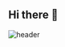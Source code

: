 ## Hi there 👋
<!-- Header 코드 -->
![header](https://capsule-render.vercel.app/api?type=slice&color=azure&height=300&section=header&text=Bienvenido%20a%20mi%20Github%20%F0%9F%A4%97)

<!--
**emilianolee/emilianolee** is a ✨ _special_ ✨ repository because its `README.md` (this file) appears on your GitHub profile.

Here are some ideas to get you started:

- 🔭 I’m currently working on ...
- 🌱 I’m currently learning ...
- 👯 I’m looking to collaborate on ...
- 🤔 I’m looking for help with ...
- 💬 Ask me about ...
- 📫 How to reach me: ...
- 😄 Pronouns: ...
- ⚡ Fun fact: ...
-->
